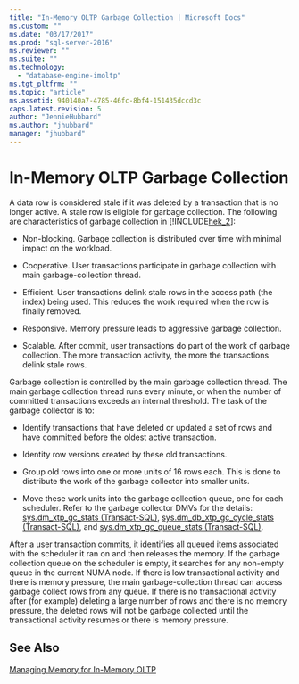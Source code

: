 ```yaml
---
title: "In-Memory OLTP Garbage Collection | Microsoft Docs"
ms.custom: ""
ms.date: "03/17/2017"
ms.prod: "sql-server-2016"
ms.reviewer: ""
ms.suite: ""
ms.technology: 
  - "database-engine-imoltp"
ms.tgt_pltfrm: ""
ms.topic: "article"
ms.assetid: 940140a7-4785-46fc-8bf4-151435dccd3c
caps.latest.revision: 5
author: "JennieHubbard"
ms.author: "jhubbard"
manager: "jhubbard"
---
```

# In-Memory OLTP Garbage Collection
  A data row is considered stale if it was deleted by a transaction that is no longer active. A stale row is eligible for garbage collection. The following are characteristics of garbage collection in [!INCLUDE[hek_2](../../includes/hek-2-md.md)]:  
  
-   Non-blocking. Garbage collection is distributed over time with minimal impact on the workload.  
  
-   Cooperative. User transactions participate in garbage collection with main garbage-collection thread.  
  
-   Efficient. User transactions delink stale rows in the access path (the index) being used. This reduces the work required when the row is finally removed.  
  
-   Responsive. Memory pressure leads to aggressive garbage collection.  
  
-   Scalable. After commit, user transactions do part of the work of garbage collection. The more transaction activity, the more the transactions delink stale rows.  
  
 Garbage collection is controlled by the main garbage collection thread. The main garbage collection thread runs every minute, or when the number of committed transactions exceeds an internal threshold. The task of the garbage collector is to:  
  
-   Identify transactions that have deleted or updated a set of rows and have committed before the oldest active transaction.  
  
-   Identity row versions created by these old transactions.  
  
-   Group old rows into one or more units of 16 rows each. This is done to distribute the work of the garbage collector into smaller units.  
  
-   Move these work units into the garbage collection queue, one for each scheduler. Refer to the garbage collector DMVs for the details: [sys.dm_xtp_gc_stats &#40;Transact-SQL&#41;](../../relational-databases/system-dynamic-management-views/sys-dm-xtp-gc-stats-transact-sql.md), [sys.dm_db_xtp_gc_cycle_stats &#40;Transact-SQL&#41;](../../relational-databases/system-dynamic-management-views/sys-dm-db-xtp-gc-cycle-stats-transact-sql.md), and [sys.dm_xtp_gc_queue_stats &#40;Transact-SQL&#41;](../../relational-databases/system-dynamic-management-views/sys-dm-xtp-gc-queue-stats-transact-sql.md).  
  
 After a user transaction commits, it identifies all queued items associated with the scheduler it ran on and then releases the memory. If the garbage collection queue on the scheduler is empty, it searches for any non-empty queue in the current NUMA node. If there is low transactional activity and there is memory pressure, the main garbage-collection thread can access garbage collect rows from any queue. If there is no transactional activity after (for example) deleting a large number of rows and there is no memory pressure, the deleted rows will not be garbage collected until the transactional activity resumes or there is memory pressure.  
  
## See Also  
 [Managing Memory for In-Memory OLTP](http://msdn.microsoft.com/library/d82f21fa-6be1-4723-a72e-f2526fafd1b6)  
  
  